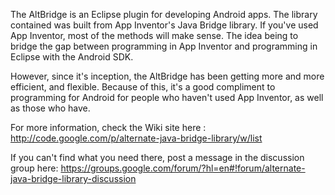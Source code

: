 The AltBridge is an Eclipse plugin for developing Android apps. The library contained was built from App Inventor's Java Bridge library. If you've used App Inventor, most of the methods will make sense. The idea being to bridge the gap between programming in App Inventor and programming in Eclipse with the Android SDK.

However, since it's inception, the AltBridge has been getting more and more efficient, and flexible. Because of this, it's a good compliment to programming for Android for people who haven't used App Inventor, as well as those who have.

For more information, check the Wiki site here : http://code.google.com/p/alternate-java-bridge-library/w/list

If you can't find what you need there, post a message in the discussion group here: https://groups.google.com/forum/?hl=en#!forum/alternate-java-bridge-library-discussion